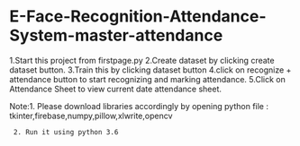 # E-Face-Recognition-Attendance-System-master-attendance
1.Start this project from firstpage.py
2.Create dataset by clicking create dataset button.
3.Train this by clicking dataset button
4.click on recognize + attendance button to start recognizing and marking attendance.
5.Click on Attendance Sheet to view current date attendance sheet.


Note:1. Please download libraries accordingly by opening python file : tkinter,firebase,numpy,pillow,xlwrite,opencv

     2. Run it using python 3.6

